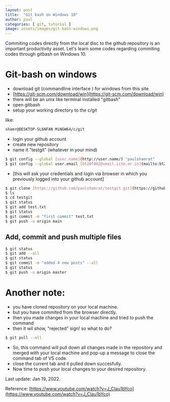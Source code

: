 ```yaml
---
layout: post
title:  "Git bash on Windows 10"
author: paul
categories: [ git, tutorial ]
image: assets/images/git-bash-windows.png
---
```


Commiting codes directly from the local disc to the github repository is an important productivity asset. Let's learn some codes regarding commiting codes through gitbash on Windows 10.

# Git-bash on windows

- download git (commandline interface ) for windows from this site
- [https://git-scm.com/download/win](https://git-scm.com/download/win)
- there will be an unix like terminal installed "gitbash"
- open gitbash
- setup your working directory to the c/git

like: 

```bash
shamr@DESKTOP-SL6NFAN MiNGW64/c/git
```

- login your github account
- create new repository
- name it "testgit" (whatever in your mind)

```bash
$ git config --global [user.name](http://user.name/) "paulshamrat"
$ git config --global user.email [bt20f002@smail.iitm.ac.in](mailto:bt20f002@smail.iitm.ac.in)
```

- [this will ask your credentials and login via browser in which you previously logged into your github account]

```bash
$ git clone [https://github.com/paulshamrat/testgit.git](https://github.com/paulshamrat/testgit.git)
$ ls
$ cd testgit
$ git status
$ git add test.txt
$ git status
$ git commit -m "first commit" test.txt
$ git push -u origin main
```

## Add, commit and push multiple files

```bash
$ git status
$ git add --all
$ git status
$ git commit -m "added 4 new posts" --all
$ git status
$ git push -u origin master
```

# Another note:
- you have cloned repository on your local machine.
- but you have commited from the browser directly.
- then you made changes in your local machine and tried to push the command
- then it wil show, "rejected" sign! so what to do?

```bash
$ git pull --all
```
- So, this command will pull down all changes made in the repository and merged with your local machine and pop-up a message to close the command tab of VS code.
- close the current tab and it pulled down succesfully.
- Now time to push your local changes to your desired repository.

Last update: Jan 19, 2022.

Reference: [https://www.youtube.com/watch?v=J_Clau1bYco](https://www.youtube.com/watch?v=J_Clau1bYco)